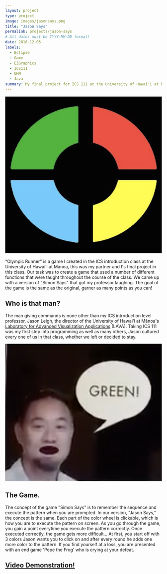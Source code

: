 ```yaml
---
layout: project
type: project
image: images/jasonsays.png
title: "Jason Says"
permalink: projects/jason-says
# All dates must be YYYY-MM-DD format!
date: 2016-12-05
labels:
  - Eclipse
  - Game
  - EZGraphics
  - ICS111
  - UHM
  - Java
summary: My final project for ICS 111 at the University of Hawai'i at Mānoa - a fun take on the game "Simon Says."
---
```


<img class="ui small right circular floated image" src="../images/simonbuttons.png">

“Olympic Runner” is a game I created in the ICS introduction class at the University of Hawai’i at Mānoa, this was my partner and I's final project in this class. Our task was to create a game that used a number of different functions that were taught throughout the course of the class. We came up with a version of "Simon Says" that got my professor laughing. The goal of the game is the same as the original, garner as many points as you can!

## Who is that man?

The man giving commands is none other than my ICS introduction level professor, Jason Leigh, the director of the University of Hawai'i at Mānoa's [Laboratory for Advanced Visualization Applications](http://lava.manoa.hawaii.edu) (LAVA). Taking ICS 111 was my first step into programming as well as many others, Jason cultured every one of us in that class, whether we left or decided to stay.

<img class="ui medium left floated image" src="../images/jasonsays.png">

## The Game.

The concept of the game "Simon Says" is to remember the sequence and execute the pattern when you are prompted. In our version, "Jason Says," the concept is the same. Each part of the color wheel is clickable, which is how you are to execute the pattern on screen. As you go through the game, you gain a point everytime you execute the pattern correctly. Once executed correctly, the game gets more difficult... At first, you start off with 3 colors Jason wants you to click on and after every round he adds one more color to the pattern. If you find yourself at a loss, you are presented with an end game 'Pepe the Frog' who is crying at your defeat.
 
## [Video Demonstration!](https://www.youtube.com/watch?v=1FsBF-d501Y)
